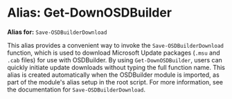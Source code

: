 # Alias: Get-DownOSDBuilder

**Alias for:** `Save-OSDBuilderDownload`

This alias provides a convenient way to invoke the `Save-OSDBuilderDownload` function, which is used to download Microsoft Update packages (`.msu` and `.cab` files) for use with OSDBuilder. By using `Get-DownOSDBuilder`, users can quickly initiate update downloads without typing the full function name. This alias is created automatically when the OSDBuilder module is imported, as part of the module's alias setup in the root script. For more information, see the documentation for `Save-OSDBuilderDownload`.

